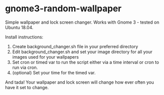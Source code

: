 # gnome3-random-wallpaper

Simple wallpaper and lock screen changer. 
Works with Gnome 3 - tested on Ubuntu 18.04.

Install instructions:
1. Create background_changer.sh file in your preferred directory
2. Edit background_changer.sh and set your image directory for all your images used for your wallpapers 
3. Set cron or timed var to run the script either via a time interval or cron to run via cron.
4. (optional) Set your time for the timed var.

And tada! Your wallpaper and lock screen will change how ever often you have it set to change. 
